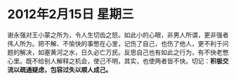 # 2012年2月15日 星期三

谢永强对王小蒙之所为，令人生切齿之怒。如此小的心眼，非男人所谓，更非强者伟人所为。把不解、不愉快的事憋在心里，记伤了自己，也伤了他人，更不利于问题的解决，如塞黄河之水，日久必亡万民。反思自己也有如此之行为，有不快老憋心里。既不给别人解释之机会，使己不明，其实，也使两者皆不快。切记：**积极交流以疏通疑虑，包容过失以顺人成己。**

